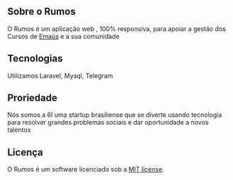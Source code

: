 ## Sobre o Rumos

O Rumos é um aplicação web , 100% responsiva, para apoiar a gestão dos Cursos de [Emaús](https://emaus.org.br) e a sua comunidade

## Tecnologias

Utilizamos Laravel, Mysql, Telegram

## Proriedade

Nós somos a 6I uma startup brasiliense que se diverte usando tecnologia para resolver grandes problemas sociais e dar oportunidade a novos talentos

## Licença

O Rumos é um software licenciado sob a [MIT license](https://opensource.org/licenses/MIT).